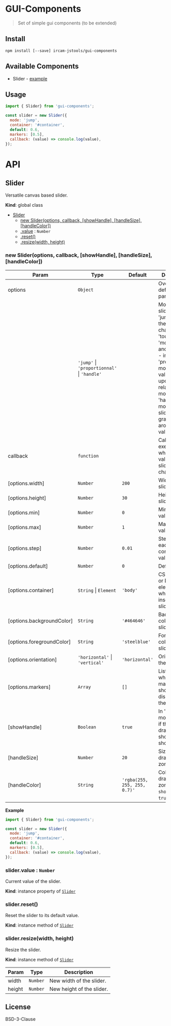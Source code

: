 # GUI-Components

> Set of simple gui components (to be extended)

## Install

```
npm install [--save] ircam-jstools/gui-components
```

## Available Components

- Slider - [example](https://cdn.rawgit.com/ircam-jstools/gui-components/master/examples/slider/index.html)

## Usage

```js
import { Slider} from 'gui-components';

const slider = new Slider({
  mode: 'jump',
  container: '#container',
  default: 0.6,
  markers: [0.5],
  callback: (value) => console.log(value),
});
```

# API

<a name="Slider"></a>

## Slider
Versatile canvas based slider.

**Kind**: global class  

* [Slider](#Slider)
    * [new Slider(options, callback, [showHandle], [handleSize], [handleColor])](#new_Slider_new)
    * [.value](#Slider+value) : <code>Number</code>
    * [.reset()](#Slider+reset)
    * [.resize(width, height)](#Slider+resize)

<a name="new_Slider_new"></a>

### new Slider(options, callback, [showHandle], [handleSize], [handleColor])

| Param | Type | Default | Description |
| --- | --- | --- | --- |
| options | <code>Object</code> |  | Override default parameters. |
|  | <code>&#x27;jump&#x27;</code> &#124; <code>&#x27;proportionnal&#x27;</code> &#124; <code>&#x27;handle&#x27;</code> |  | Mode of the slider:  - in 'jump' mode, the value is changed on 'touchstart' or 'mousedown', and    on move.  - in 'proportionnal' mode, the value is updated relatively to move.  - in 'handle' mode, the slider can be grabbed only around its value. |
| callback | <code>function</code> |  | Callback to be executed when the value of the  slider changes. |
| [options.width] | <code>Number</code> | <code>200</code> | Width of the slider. |
| [options.height] | <code>Number</code> | <code>30</code> | Height of the slider. |
| [options.min] | <code>Number</code> | <code>0</code> | Minimum value. |
| [options.max] | <code>Number</code> | <code>1</code> | Maximum value. |
| [options.step] | <code>Number</code> | <code>0.01</code> | Step between each consecutive values. |
| [options.default] | <code>Number</code> | <code>0</code> | Default value. |
| [options.container] | <code>String</code> &#124; <code>Element</code> | <code>&#x27;body&#x27;</code> | CSS Selector or DOM  element in which inserting the slider. |
| [options.backgroundColor] | <code>String</code> | <code>&#x27;#464646&#x27;</code> | Background color of the  slider. |
| [options.foregroundColor] | <code>String</code> | <code>&#x27;steelblue&#x27;</code> | Foreground color of  the slider. |
| [options.orientation] | <code>&#x27;horizontal&#x27;</code> &#124; <code>&#x27;vertical&#x27;</code> | <code>&#x27;horizontal&#x27;</code> | Orientation of the slider. |
| [options.markers] | <code>Array</code> | <code>[]</code> | List of values where markers should  be displayed on the slider. |
| [showHandle] | <code>Boolean</code> | <code>true</code> | In 'handle' mode, define if the  draggable should be show or not. |
| [handleSize] | <code>Number</code> | <code>20</code> | Size of the draggable zone. |
| [handleColor] | <code>String</code> | <code>&#x27;rgba(255, 255, 255, 0.7)&#x27;</code> | Color of the  draggable zone (when `showHandle` is `true`). |

**Example**  
```js
import { Slider} from 'gui-components';

const slider = new Slider({
  mode: 'jump',
  container: '#container',
  default: 0.6,
  markers: [0.5],
  callback: (value) => console.log(value),
});
```
<a name="Slider+value"></a>

### slider.value : <code>Number</code>
Current value of the slider.

**Kind**: instance property of <code>[Slider](#Slider)</code>  
<a name="Slider+reset"></a>

### slider.reset()
Reset the slider to its default value.

**Kind**: instance method of <code>[Slider](#Slider)</code>  
<a name="Slider+resize"></a>

### slider.resize(width, height)
Resize the slider.

**Kind**: instance method of <code>[Slider](#Slider)</code>  

| Param | Type | Description |
| --- | --- | --- |
| width | <code>Number</code> | New width of the slider. |
| height | <code>Number</code> | New height of the slider. |



## License

BSD-3-Clause

